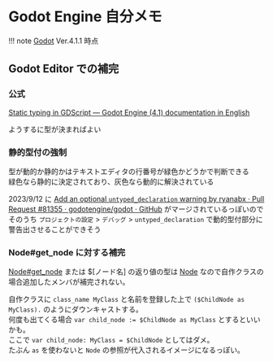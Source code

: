 # Godot Engine 自分メモ

!!! note
    [Godot](https://godotengine.org/) Ver.4.1.1 時点

## Godot Editor での補完

### 公式

[Static typing in GDScript — Godot Engine (4.1) documentation in English](https://docs.godotengine.org/en/4.1/tutorials/scripting/gdscript/static_typing.html)

ようするに型が決まればよい

### 静的型付の強制

型が動的か静的かはテキストエディタの行番号が緑色かどうかで判断できる  
緑色なら静的に決定されており、灰色なら動的に解決されている

2023/9/12 に [Add an optional `untyped_declaration` warning by ryanabx · Pull Request #81355 · godotengine/godot · GitHub](https://github.com/godotengine/godot/pull/81355) がマージされているっぽいのでそのうち `プロジェクトの設定` > `デバッグ` > `untyped_declaration` で動的型付部分に警告出させることができそう

### Node#get_node に対する補完

[Node#get_node](https://docs.godotengine.org/en/4.1/classes/class_node.html#class-node-method-get-node) または $[ノード名] の返り値の型は [Node](https://docs.godotengine.org/en/4.1/classes/class_node.html#class-node) なので自作クラスの場合追加したメンバが補完されない。

自作クラスに `class_name MyClass` と名前を登録した上で `($ChildNode as MyClass).` のようにダウンキャストする。  
何度も出てくる場合 `var child_node := $ChildNode as MyClass` とするといいかも。  
ここで `var child_node: MyClass = $ChildNode` としてはダメ。  
たぶん `as` を使わないと `Node` の参照が代入されるイメージになるっぽい。
